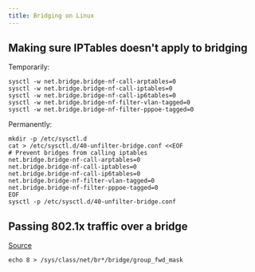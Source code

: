 ```yaml
---
title: Bridging on Linux
---
```


## Making sure IPTables doesn't apply to bridging ##

Temporarily:

```
sysctl -w net.bridge.bridge-nf-call-arptables=0
sysctl -w net.bridge.bridge-nf-call-iptables=0
sysctl -w net.bridge.bridge-nf-call-ip6tables=0
sysctl -w net.bridge.bridge-nf-filter-vlan-tagged=0
sysctl -w net.bridge.bridge-nf-filter-pppoe-tagged=0
```

Permanently:

```
mkdir -p /etc/sysctl.d
cat > /etc/sysctl.d/40-unfilter-bridge.conf <<EOF
# Prevent bridges from calling iptables
net.bridge.bridge-nf-call-arptables=0
net.bridge.bridge-nf-call-iptables=0
net.bridge.bridge-nf-call-ip6tables=0
net.bridge.bridge-nf-filter-vlan-tagged=0
net.bridge.bridge-nf-filter-pppoe-tagged=0
EOF
sysctl -p /etc/sysctl.d/40-unfilter-bridge.conf
```

## Passing 802.1x traffic over a bridge ##

[Source](https://www.gremwell.com/linux_kernel_can_forward_802_1x)

```
echo 8 > /sys/class/net/br*/bridge/group_fwd_mask
```
